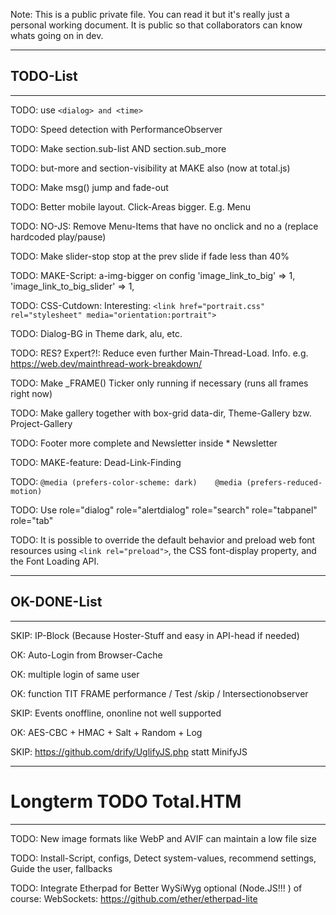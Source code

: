 
Note: This is a public private file. You can read it but it's really just a personal 
working document. It is public so that collaborators can know whats going on in dev.


------------------------------------------------------------------------------------
## TODO-List
------------------------------------------------------------------------------------

TODO: use ``` <dialog> and <time> ```

TODO: Speed detection with PerformanceObserver

TODO: Make section.sub-list  AND section.sub_more

TODO: but-more  and section-visibility at MAKE also (now at total.js)

TODO: Make msg() jump and fade-out

TODO: Better mobile layout. Click-Areas bigger. E.g. Menu

TODO: NO-JS: Remove Menu-Items that have no onclick and no a (replace hardcoded play/pause)

TODO: Make slider-stop stop at the prev slide if fade less than 40%

TODO: MAKE-Script: a-img-bigger on config 'image_link_to_big' => 1, 'image_link_to_big_slider' => 1,

TODO: CSS-Cutdown: Interesting: ``` <link href="portrait.css" rel="stylesheet" media="orientation:portrait"> ```

TODO: Dialog-BG in Theme dark, alu, etc.

TODO: RES? Expert?!: Reduce even further Main-Thread-Load. Info. e.g. https://web.dev/mainthread-work-breakdown/

TODO: Make _FRAME() Ticker only running if necessary (runs all frames right now) 

TODO: Make gallery together with box-grid data-dir, Theme-Gallery bzw. Project-Gallery

TODO: Footer more complete and Newsletter inside * Newsletter

TODO: MAKE-feature: Dead-Link-Finding

TODO:  ``` @media (prefers-color-scheme: dark)    @media (prefers-reduced-motion) ```

TODO: Use role="dialog"  role="alertdialog"  role="search"  role="tabpanel" role="tab"

TODO: It is possible to override the default behavior and preload web font resources using ``` <link rel="preload"> ```, the CSS font-display property, and the Font Loading API.


------------------------------------------------------------------------------------
## OK-DONE-List
------------------------------------------------------------------------------------

SKIP: IP-Block (Because Hoster-Stuff and easy in API-head if needed) 

OK: Auto-Login from Browser-Cache

OK: multiple login of same user

OK: function TIT  FRAME performance / Test /skip / Intersectionobserver

SKIP: Events onoffline, ononline     not well supported

OK: AES-CBC + HMAC + Salt + Random + Log 

SKIP: https://github.com/drify/UglifyJS.php   statt MinifyJS


------------------------------------------------------------------------------------
# Longterm TODO Total.HTM										
------------------------------------------------------------------------------------

TODO: New image formats like WebP and AVIF can maintain a low file size 

TODO: Install-Script, configs, Detect system-values, recommend settings, Guide the user, fallbacks

TODO: Integrate Etherpad for Better WySiWyg optional (Node.JS!!! ) of course: WebSockets: https://github.com/ether/etherpad-lite


